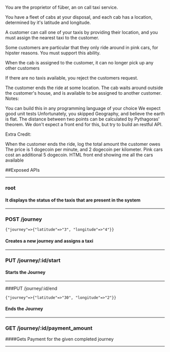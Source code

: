 You are the proprietor of füber, an on call taxi service.

You have a fleet of cabs at your disposal, and each cab has a location, determined by it's latitude and longitude.

A customer can call one of your taxis by providing their location, and you must assign the nearest taxi to the customer.

Some customers are particular that they only ride around in pink cars, for hipster reasons. You must support this ability.

When the cab is assigned to the customer, it can no longer pick up any other customers

If there are no taxis available, you reject the customers request.

The customer ends the ride at some location. The cab waits around outside the customer's house, and is available to be assigned to another customer.
Notes:

You can build this in any programming language of your choice
We expect good unit tests
Unfortunately, you skipped Geography, and believe the earth is flat. The distance between two points can be calculated by Pythagoras' theorem.
We don't expect a front end for this, but try to build an restful API.

Extra Credit:

When the customer ends the ride, log the total amount the customer owes
The price is 1 dogecoin per minute, and 2 dogecoin per kilometer. Pink cars cost an additional 5 dogecoin.
HTML front end showing me all the cars available


##Exposed APIs
_____________

### root

#### It displays the status of the taxis that are present in the system

----

### POST /journey 

`{"journey"=>{"latitude"=>"3", "longitude"=>"4"}}`

#### Creates a new journey and assigns a taxi

----

### PUT  /journey/:id/start

#### Starts the Journey

----

###PUT  /journey/:id/end

`{"journey"=>{"latitude"=>"30", "longitude"=>"2"}}`

#### Ends the Journey 

----

### GET  /journey/:id/payment_amount

####Gets Payment for the given completed journey

----

